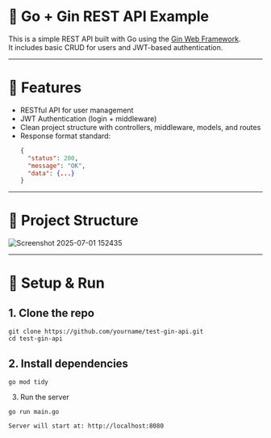 # 🧪 Go + Gin REST API Example

This is a simple REST API built with Go using the [Gin Web Framework](https://github.com/gin-gonic/gin).  
It includes basic CRUD for users and JWT-based authentication.

---

# 🚀 Features

- RESTful API for user management
- JWT Authentication (login + middleware)
- Clean project structure with controllers, middleware, models, and routes
- Response format standard:  
  ```json
  {
    "status": 200,
    "message": "OK",
    "data": {...}
  }

---

# 🧱 Project Structure
![Screenshot 2025-07-01 152435](https://github.com/user-attachments/assets/0cb7be71-8ad3-42be-bf0f-af615e19773f)


---

# 🔧 Setup & Run
## 1. Clone the repo
```
git clone https://github.com/yourname/test-gin-api.git
cd test-gin-api
```
## 2. Install dependencies
```
go mod tidy
```
3. Run the server
```
go run main.go
```
```
Server will start at: http://localhost:8080
```
